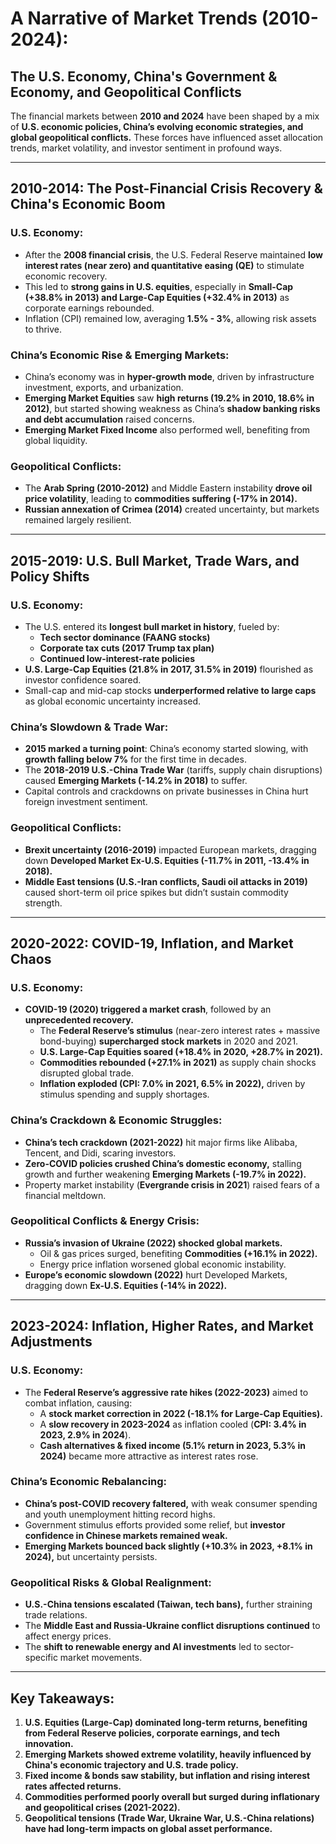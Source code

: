 # A Narrative of Market Trends (2010-2024):  
## The U.S. Economy, China's Government & Economy, and Geopolitical Conflicts  

The financial markets between **2010 and 2024** have been shaped by a mix of **U.S. economic policies, China’s evolving economic strategies, and global geopolitical conflicts.** These forces have influenced asset allocation trends, market volatility, and investor sentiment in profound ways.

---

## **2010-2014: The Post-Financial Crisis Recovery & China's Economic Boom**  
### **U.S. Economy:**  
- After the **2008 financial crisis**, the U.S. Federal Reserve maintained **low interest rates (near zero) and quantitative easing (QE)** to stimulate economic recovery.
- This led to **strong gains in U.S. equities**, especially in **Small-Cap (+38.8% in 2013) and Large-Cap Equities (+32.4% in 2013)** as corporate earnings rebounded.
- Inflation (CPI) remained low, averaging **1.5% - 3%**, allowing risk assets to thrive.

### **China’s Economic Rise & Emerging Markets:**  
- China’s economy was in **hyper-growth mode**, driven by infrastructure investment, exports, and urbanization.
- **Emerging Market Equities** saw **high returns (19.2% in 2010, 18.6% in 2012)**, but started showing weakness as China’s **shadow banking risks and debt accumulation** raised concerns.
- **Emerging Market Fixed Income** also performed well, benefiting from global liquidity.

### **Geopolitical Conflicts:**  
- The **Arab Spring (2010-2012)** and Middle Eastern instability **drove oil price volatility**, leading to **commodities suffering (-17% in 2014).**  
- **Russian annexation of Crimea (2014)** created uncertainty, but markets remained largely resilient.

---

## **2015-2019: U.S. Bull Market, Trade Wars, and Policy Shifts**  
### **U.S. Economy:**  
- The U.S. entered its **longest bull market in history**, fueled by:
  - **Tech sector dominance (FAANG stocks)**
  - **Corporate tax cuts (2017 Trump tax plan)**
  - **Continued low-interest-rate policies**
- **U.S. Large-Cap Equities (21.8% in 2017, 31.5% in 2019)** flourished as investor confidence soared.
- Small-cap and mid-cap stocks **underperformed relative to large caps** as global economic uncertainty increased.

### **China’s Slowdown & Trade War:**  
- **2015 marked a turning point**: China’s economy started slowing, with **growth falling below 7%** for the first time in decades.
- The **2018-2019 U.S.-China Trade War** (tariffs, supply chain disruptions) caused **Emerging Markets (-14.2% in 2018)** to suffer.
- Capital controls and crackdowns on private businesses in China hurt foreign investment sentiment.

### **Geopolitical Conflicts:**  
- **Brexit uncertainty (2016-2019)** impacted European markets, dragging down **Developed Market Ex-U.S. Equities (-11.7% in 2011, -13.4% in 2018).**
- **Middle East tensions (U.S.-Iran conflicts, Saudi oil attacks in 2019)** caused short-term oil price spikes but didn’t sustain commodity strength.

---

## **2020-2022: COVID-19, Inflation, and Market Chaos**  
### **U.S. Economy:**  
- **COVID-19 (2020) triggered a market crash**, followed by an **unprecedented recovery.**
  - The **Federal Reserve’s stimulus** (near-zero interest rates + massive bond-buying) **supercharged stock markets** in 2020 and 2021.
  - **U.S. Large-Cap Equities soared (+18.4% in 2020, +28.7% in 2021).**
  - **Commodities rebounded (+27.1% in 2021)** as supply chain shocks disrupted global trade.
  - **Inflation exploded (CPI: 7.0% in 2021, 6.5% in 2022),** driven by stimulus spending and supply shortages.

### **China’s Crackdown & Economic Struggles:**  
- **China’s tech crackdown (2021-2022)** hit major firms like Alibaba, Tencent, and Didi, scaring investors.
- **Zero-COVID policies crushed China’s domestic economy,** stalling growth and further weakening **Emerging Markets (-19.7% in 2022).**
- Property market instability (**Evergrande crisis in 2021**) raised fears of a financial meltdown.

### **Geopolitical Conflicts & Energy Crisis:**  
- **Russia’s invasion of Ukraine (2022) shocked global markets.**
  - Oil & gas prices surged, benefiting **Commodities (+16.1% in 2022).**
  - Energy price inflation worsened global economic instability.
- **Europe’s economic slowdown (2022)** hurt Developed Markets, dragging down **Ex-U.S. Equities (-14% in 2022).**

---

## **2023-2024: Inflation, Higher Rates, and Market Adjustments**  
### **U.S. Economy:**  
- The **Federal Reserve’s aggressive rate hikes (2022-2023)** aimed to combat inflation, causing:
  - A **stock market correction in 2022 (-18.1% for Large-Cap Equities).**
  - A **slow recovery in 2023-2024** as inflation cooled (**CPI: 3.4% in 2023, 2.9% in 2024**).
  - **Cash alternatives & fixed income (5.1% return in 2023, 5.3% in 2024)** became more attractive as interest rates rose.

### **China’s Economic Rebalancing:**  
- **China’s post-COVID recovery faltered,** with weak consumer spending and youth unemployment hitting record highs.
- Government stimulus efforts provided some relief, but **investor confidence in Chinese markets remained weak.**
- **Emerging Markets bounced back slightly (+10.3% in 2023, +8.1% in 2024),** but uncertainty persists.

### **Geopolitical Risks & Global Realignment:**  
- **U.S.-China tensions escalated (Taiwan, tech bans),** further straining trade relations.
- The **Middle East and Russia-Ukraine conflict disruptions continued** to affect energy prices.
- The **shift to renewable energy and AI investments** led to sector-specific market movements.

---

## **Key Takeaways:**  
1. **U.S. Equities (Large-Cap) dominated long-term returns, benefiting from Federal Reserve policies, corporate earnings, and tech innovation.**  
2. **Emerging Markets showed extreme volatility, heavily influenced by China's economic trajectory and U.S. trade policy.**  
3. **Fixed income & bonds saw stability, but inflation and rising interest rates affected returns.**  
4. **Commodities performed poorly overall but surged during inflationary and geopolitical crises (2021-2022).**  
5. **Geopolitical tensions (Trade War, Ukraine War, U.S.-China relations) have had long-term impacts on global asset performance.**  

